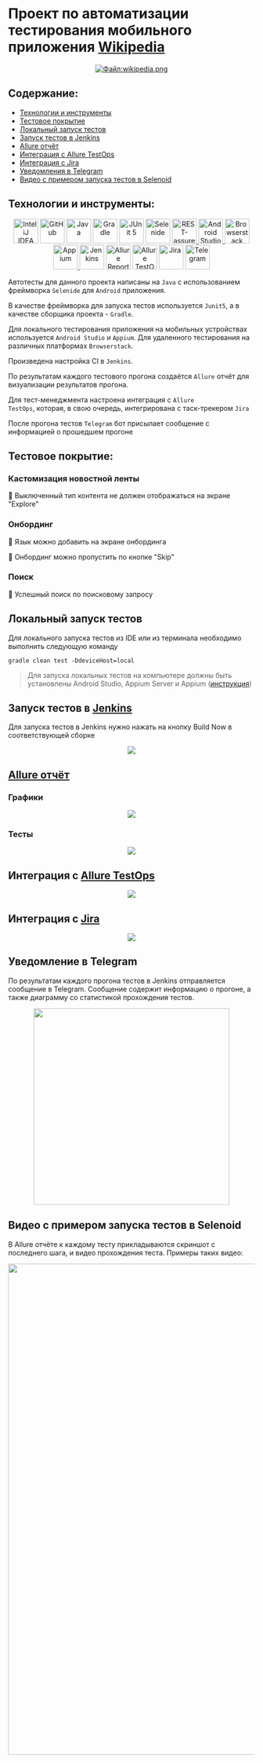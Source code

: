# Проект по автоматизации тестирования мобильного приложения [Wikipedia](https://www.wikipedia.org/)
<p align="center"><a href="https://www.wikipedia.org/"><img src="images/icons/wikipedia.jpg" align="center" alt="Файл:wikipedia.png"/></a></p>

## Содержание:

- [Технологии и инструменты](#tools)
- [Тестовое покрытие](#cases)
- [Локальный запуск тестов](#localrun)
- [Запуск тестов в Jenkins](#remoterun)
- [Allure отчёт](#report)
- [Интеграция с Allure TestOps](#testops)
- [Интеграция с Jira](#jira)
- [Уведомления в Telegram](#telegram)
- [Видео с примером запуска тестов в Selenoid](#video)


<a id="tools"></a>

## Технологии и инструменты:

<div align="center">
<a href="https://www.jetbrains.com/idea/"><img alt="InteliJ IDEA" height="50" src="images/icons/intellij-original.svg" width="50"/></a>
<a href="https://github.com/"><img alt="GitHub" height="50" src="images/icons/github-original.svg" width="50"/></a>  
<a href="https://www.java.com/"><img alt="Java" height="50" src="images/icons/java-original.svg" width="50"/></a>
<a href="https://gradle.org/"><img alt="Gradle" height="50" src="images/icons/gradle-original.svg" width="50"/></a>  
<a href="https://junit.org/junit5/"><img alt="JUnit 5" height="50" src="images/icons/junit-original.svg" width="50"/></a>
<a href="https://selenide.org/"><img alt="Selenide" height="50" src="images/icons/selenide-logo-big.png" width="50"/></a>
<a href="https://rest-assured.io/"> <img src="images/icons/restAssured.png" title="REST-assured" alt="REST-assured" width="50" height="50"/> </a>
<a href="https://developer.android.com/studio"> <img src="images/icons/androidstudio-original.svg" alt="Android Studio" width="50" height="50"/> </a> 
<a href="https://www.browserstack.com/"> <img src="images/icons/browserstack-original.svg" alt="Browserstack" width="50" height="50"/> </a>
<a href="https://appium.io/"> <img src="images/icons/appium.svg" alt="Appium" width="50" height="50"/> </a>
<a href="https://www.jenkins.io/"><img alt="Jenkins" height="50" src="images/icons/jenkins-original.svg" width="50"/></a>
<a href="https://github.com/allure-framework/"><img alt="Allure Report" height="50" src="images/icons/allureReports.png" width="50"/></a>
<a href="https://qameta.io/"><img alt="Allure TestOps" height="50" src="images/icons/allureTestops.svg" width="50"/></a>
<a href="https://www.atlassian.com/software/jira"><img alt="Jira" height="50" src="images/icons/jira.webp" width="50"/></a>  
<a href="https://telegram.org/"><img alt="Telegram" height="50" src="images/icons/telegram.webp" width="50"/></a>
</div>

<p></p>

Автотесты для данного проекта написаны на <code>Java</code> с использованием фреймворка <code>Selenide</code> для <code>Android</code> приложения.

В качестве фреймворка для запуска тестов используется <code>Junit5</code>, а в качестве сборщика проекта - <code>Gradle</code>.

Для локального тестирования приложения на мобильных устройствах используется <code>Android Studio</code> и <code>Appium</code>. Для удаленного тестирования на различных платформах <code>Browserstack</code>.

Произведена настройка CI в <code>Jenkins</code>.

По результатам каждого тестового прогона создаётся <code>Allure</code> отчёт для визуализации результатов прогона.

Для тест-менеджмента настроена интеграция с <code>Allure TestOps</code>, которая, в свою очередь, интегрирована с таск-трекером <code>Jira</code>

После прогона тестов <code>Telegram</code> бот присылает сообщение с информацией о прошедшем прогоне

<a id="cases"></a>

## Тестовое покрытие:
### Кастомизация новостной ленты
🔎 Выключенный тип контента не должен отображаться на экране "Explore"

### Онбординг
🔎 Язык можно добавить на экране онбординга

🔎 Онбординг можно пропустить по кнопке "Skip"

### Поиск
🔎 Успешный поиск по поисковому запросу

<a id="localrun"></a>

## Локальный запуск тестов
Для локального запуска тестов из IDE или из терминала необходимо выполнить следующую команду

```
gradle clean test -DdeviceHost=local
```

> Для запуска локальных тестов на компьютере должны быть установлены Android Studio, Appium Server и Appium ([инструкция](https://autotest.how/appium-setup-for-local-android-tutorial))

<a id="remoterun"></a>

## Запуск тестов в [Jenkins](https://jenkins.autotests.cloud/job/C27-przh17-MobileTests_unit23/)
Для запуска тестов в Jenkins нужно нажать на кнопку Build Now в соответствующей сборке

<p align="center">
<img src="images/screenshots/jenkins-screen.png">
</p>

<a id="report"></a>

## [Allure отчёт](https://jenkins.autotests.cloud/job/C27-przh17-MobileTests_unit23/allure/)
### Графики

<p align="center">
<img src="images/screenshots/allureReports-graphs.png">
</p>

### Тесты

<p align="center">
<img src="images/screenshots/allureReports-tests.png">
</p>

<a id="testops"></a>

## Интеграция с [Allure TestOps](https://allure.autotests.cloud/project/4414/test-cases?treeId=0)

<p align="center">
<img src="images/screenshots/allureTestops.png">
</p>

<a id="jira"></a>

## Интеграция с [Jira](https://jira.autotests.cloud/browse/HOMEWORK-1337)

<p align="center">
<img src="images/screenshots/jira-screen.png">
</p>

<a id="telegram"></a>

## Уведомление в Telegram

По результатам каждого прогона тестов в Jenkins отправляется сообщение в Telegram. Сообщение содержит информацию о прогоне, а также диаграмму со статистикой прохождения тестов.

<p align="center">
<img src="images/screenshots/telegram-screen.png" width="400">
</p>

<a id="video"></a>

## Видео с примером запуска тестов в Selenoid
В Allure отчёте к каждому тесту прикладываются скриншот с последнего шага, и видео прохождения теста. Примеры таких видео:

<p align="center">
<img src="images/screenshots/video.gif " width="1000">
</p>